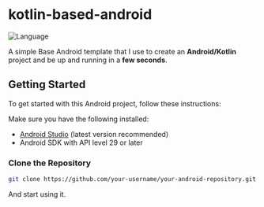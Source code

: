 # kotlin-based-android
![Language](https://img.shields.io/github/languages/top/cortinico/kotlin-android-template?color=blue&logo=kotlin)

A simple Base Android template that I use to create an **Android/Kotlin** project and be up and running in a **few seconds**. 

## Getting Started

To get started with this Android project, follow these instructions:

Make sure you have the following installed:

- [Android Studio](https://developer.android.com/studio) (latest version recommended)
- Android SDK with API level 29 or later

### Clone the Repository

```bash
git clone https://github.com/your-username/your-android-repository.git
```
And start using it.
